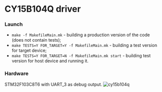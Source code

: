 # CY15B104Q driver
### Launch
* ```make -f MakefileMain.mk``` - building a production version of the code (does not contain tests);
* ```make TESTS=Y FOR_TARGET=Y -f MakefileMain.mk``` - building a test version for target device;
* ```make TESTS=Y FOR_TARGET=N -f MakefileMain.mk start``` - building test version for host device and running it.

### Hardware
STM32F103C8T6 with UART_3 as debug output.
![cy15b104q](https://github.com/user-attachments/assets/90f440b7-8868-4c9a-9e08-2d685f56572a)
